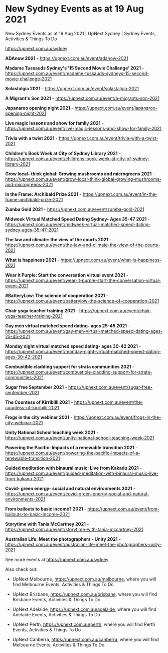 # New Sydney Events as at 19 Aug 2021
New Sydney Events as at 19 Aug 2021 | UpNext Sydney | Sydney Events, Activities &amp; Things To Do

https://upnext.com.au/sydney


**ADAnow 2021** - https://upnext.com.au/event/adanow-2021

**Madame Tussauds Sydney's '15 Second Movie Challenge' 2021** - https://upnext.com.au/event/madame-tussauds-sydneys-15-second-movie-challenge-2021

**Solastalgia 2021** - https://upnext.com.au/event/solastalgia-2021

**A Migrant's Son 2021** - https://upnext.com.au/event/a-migrants-son-2021

**Japanaroo opening night 2021** - https://upnext.com.au/event/japanaroo-opening-night-2021

**Live magic lessons and show for family 2021** - https://upnext.com.au/event/live-magic-lessons-and-show-for-family-2021

**Trivia with a twist 2021** - https://upnext.com.au/event/trivia-with-a-twist-2021

**Children's Book Week at City of Sydney Library 2021** - https://upnext.com.au/event/childrens-book-week-at-city-of-sydney-library-2021

**Grow local- think global: Growing mushrooms and microgreens 2021** - https://upnext.com.au/event/grow-local-think-global-growing-mushrooms-and-microgreens-2021

**In the Frame: Archibald Prize 2021** - https://upnext.com.au/event/in-the-frame-archibald-prize-2021

**Zumba Gold 2021** - https://upnext.com.au/event/zumba-gold-2021

**Midweek Virtual Matched Speed Dating Sydney- Ages 35-47 2021** - https://upnext.com.au/event/midweek-virtual-matched-speed-dating-sydney-ages-35-47-2021

**The law and climate: the view of the courts 2021** - https://upnext.com.au/event/the-law-and-climate-the-view-of-the-courts-2021

**What is happiness 2021** - https://upnext.com.au/event/what-is-happiness-2021

**Wear It Purple: Start the conversation virtual event 2021** - https://upnext.com.au/event/wear-it-purple-start-the-conversation-virtual-event-2021

**#BatteryLow: The science of cooperation 2021** - https://upnext.com.au/event/batterylow-the-science-of-cooperation-2021

**Chair yoga teacher training 2021** - https://upnext.com.au/event/chair-yoga-teacher-training-2021

**Gay men virtual matched speed dating- ages 25-45 2021** - https://upnext.com.au/event/gay-men-virtual-matched-speed-dating-ages-25-45-2021

**Monday night virtual matched speed dating- ages 30-42 2021** - https://upnext.com.au/event/monday-night-virtual-matched-speed-dating-ages-30-42-2021

**Combustible cladding support for strata communities 2021** - https://upnext.com.au/event/combustible-cladding-support-for-strata-communities-2021

**Sugar free September 2021** - https://upnext.com.au/event/sugar-free-september-2021

**The Countess of Kirribilli 2021** - https://upnext.com.au/event/the-countess-of-kirribilli-2021

**Frogs in the city webinar 2021** - https://upnext.com.au/event/frogs-in-the-city-webinar-2021

**Unity National School teaching week 2021** - https://upnext.com.au/event/unity-national-school-teaching-week-2021

**Powering the Pacific: Impacts of a renewable transition 2021** - https://upnext.com.au/event/powering-the-pacific-impacts-of-a-renewable-transition-2021

**Guided meditation with binaural music: Live from Kakadu 2021** - https://upnext.com.au/event/guided-meditation-with-binaural-music-live-from-kakadu-2021

**Covid- green energy- social and natural environments 2021** - https://upnext.com.au/event/covid-green-energy-social-and-natural-environments-2021

**From bailouts to basic income? 2021** - https://upnext.com.au/event/from-bailouts-to-basic-income-2021

**Storytime with Tania McCartney 2021** - https://upnext.com.au/event/storytime-with-tania-mccartney-2021

**Australian Life: Meet the photographers - Unity 2021** - https://upnext.com.au/event/australian-life-meet-the-photographers-unity-2021



See more events at https://upnext.com.au/sydney


Also check out:

* UpNext Melbourne, https://upnext.com.au/melbourne, where you will find Melbourne Events, Activities & Things To Do

* UpNext Brisbane, https://upnext.com.au/brisbane, where you will find Brisbane Events, Activities & Things To Do

* UpNext Adelaide, https://upnext.com.au/adelaide, where you will find Adelaide Events, Activities & Things To Do

* UpNext Perth, https://upnext.com.au/perth, where you will find Perth Events, Activities & Things To Do

* UpNext Canberra, https://upnext.com.au/canberra, where you will find Melbourne Events, Activities & Things To Do
